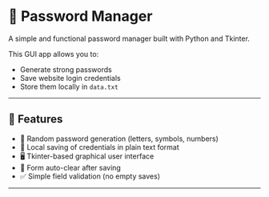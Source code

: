 # 🔐 Password Manager

A simple and functional password manager built with Python and Tkinter.

This GUI app allows you to:
- Generate strong passwords
- Save website login credentials
- Store them locally in `data.txt`

---

## 🚀 Features

- 🔐 Random password generation (letters, symbols, numbers)
- 💾 Local saving of credentials in plain text format
- 🖥️ Tkinter-based graphical user interface
- 🧠 Form auto-clear after saving
- ✅ Simple field validation (no empty saves)

---


